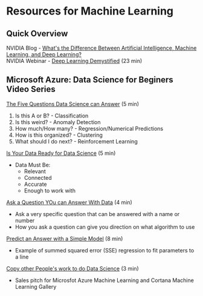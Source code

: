 # Resources for Machine Learning

## Quick Overview
NVIDIA Blog - [What's the Difference Between Artificial Intelligence, Machine Learning, and Deep Learning?](https://blogs.nvidia.com/blog/2016/07/29/whats-difference-artificial-intelligence-machine-learning-deep-learning-ai/) \
NVIDIA Webinar - [Deep Learning Demystified](https://www.youtube.com/watch?v=TRCiS2lnGOk&feature=youtu.be) (23 min)

## Microsoft Azure: Data Science for Beginers Video Series
[The Five Questions Data Science can Answer](https://docs.microsoft.com/en-us/azure/machine-learning/machine-learning-data-science-for-beginners-the-5-questions-data-science-answers) (5 min)

1) Is this A or B? - Classification
2) Is this weird? - Anomaly Detection
3) How much/How many? - Regression/Numerical Predictions
4) How is this organized? - Clustering
5) What should I do next? - Reinforcement Learning

[Is Your Data Ready for Data Science](https://docs.microsoft.com/en-us/azure/machine-learning/machine-learning-data-science-for-beginners-is-your-data-ready-for-data-science) (5 min) 

* Data Must Be:
  * Relevant
  * Connected
  * Accurate
  * Enough to work with

[Ask a Question YOu can Answer With Data](https://docs.microsoft.com/en-us/azure/machine-learning/machine-learning-data-science-for-beginners-ask-a-question-you-can-answer-with-data) (4 min) 

* Ask a very specific question that can be answered with a name or number
* How you ask a question can give you direction on what algorithm to use

[Predict an Answer with a Simple Model](https://docs.microsoft.com/en-us/azure/machine-learning/machine-learning-data-science-for-beginners-predict-an-answer-with-a-simple-model) (8 min)

* Example of summed squared error (SSE) regression to fit parameters to a line

[Copy other People's work to do Data Science](https://docs.microsoft.com/en-us/azure/machine-learning/machine-learning-data-science-for-beginners-copy-other-peoples-work-to-do-data-science) (3 min)

* Sales pitch for Microsfot Azure Machine Learning and Cortana Machine Learning Gallery
